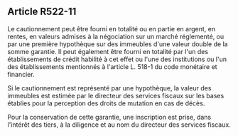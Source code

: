 Article R522-11
----
Le cautionnement peut être fourni en totalité ou en partie en argent, en rentes,
en valeurs admises à la négociation sur un marché réglementé, ou par une
première hypothèque sur des immeubles d'une valeur double de la somme garantie.
Il peut également être fourni en totalité par l'un des établissements de crédit
habilité à cet effet ou l'une des institutions ou l'un des établissements
mentionnés à l'article L. 518-1 du code monétaire et financier.

Si le cautionnement est représenté par une hypothèque, la valeur des immeubles
est estimée par le directeur des services fiscaux sur les bases établies pour la
perception des droits de mutation en cas de décès.

Pour la conservation de cette garantie, une inscription est prise, dans
l'intérêt des tiers, à la diligence et au nom du directeur des services fiscaux.
